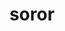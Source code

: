---
title: soror
meaning: sister
pos: nounthird
ch: [f1, f, ss, ss2, familia]
genitive: sororis
abbgender: f.
abbgender2: fem.
gender: feminine
declension: third
derivative: sorority
six: y
---